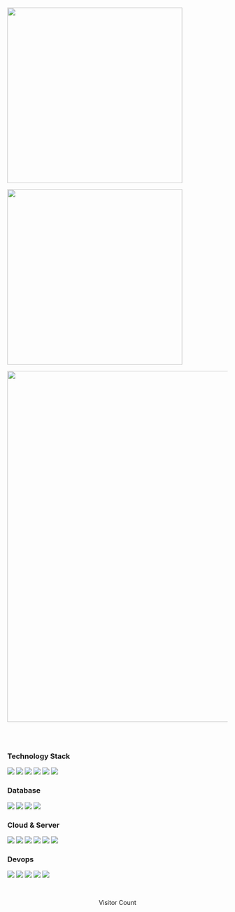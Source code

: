 [//]: # ( https://github.com/denvercoder1/readme-typing-svg)
<p style="text-align:center">

[//]: # (<img src="https://readme-typing-svg.demolab.com?font=Orbitron&size=25&pause=1000&center=true&vCenter=true&random=false&width=600&lines=Welcome+to+my+GitHub!;Doing+is+better+than+perfect.!"  alt=""/>)
<img src="https://readme-typing-svg.demolab.com?font=Orbitron&size=25&pause=1000&center=true&vCenter=true&random=false&width=600&lines=Doing+is+better+than+perfect.!"  alt=""/>
</p>
<p style="text-align:center">

[//]: # (https://github.com/anuraghazra/github-readme-stats)
<img style="vertical-align: middle" width="400" src="https://github-readme-stats.vercel.app/api?username=whoimicom&theme=transparent&show_icons=true&hide_border=true&show=reviews&hide_title=true&hide=contribs"  alt=""/>

[//]: # ( https://github.com/denvercoder1/github-readme-streak-stats)
<img style="vertical-align: middle" width="400" src="https://streak-stats.demolab.com?user=whoimicom&theme=transparent&date_format=%5BY.%5Dn.j&hide_border=true"  alt=""/>
<br/>

[//]: # (https://github.com/Ashutosh00710/github-readme-activity-graph)
<img width="800" src="https://github-readme-activity-graph.vercel.app/graph?username=whoimicom&theme=github-compact&hide_border=true&area=true&custom_title=Contribution%20Graph"  alt=""/>
<br/>

[//]: # (https://github.com/anuraghazra/github-readme-stats)
<img style="vertical-align: middle" src="https://github-readme-stats.vercel.app/api/wakatime?username=whoimicom&theme=transparent&hide_border=true&layout=compact&langs_count=22"  alt=""/>
<img style="vertical-align: middle" src="https://github-readme-stats-git-masterrstaa-rickstaa.vercel.app/api/wakatime?username=whoimicom&theme=transparent&hide_border=true&layout=compact&langs_count=22"  alt=""/>
<img style="vertical-align: middle" src="https://github-readme-stats.vercel.app/api/top-langs/?username=whoimicom&theme=transparent&hide_border=true&layout=donut-vertical&langs_count=6"  alt=""/>
<br/>

[//]: # ( https://github.com/tandpfun/skill-icons )
<img style="vertical-align: middle" src="https://skillicons.dev/icons?i=java,rust,bash,kotlin,html,vue,react,css,js,ts,md&theme=light"  alt=""/>
</p>

### Technology Stack

[![](https://img.shields.io/badge/-Spring-000?&logo=spring&logoColor=0769AD)](https://whoimi.com?ref=github)
[![](https://img.shields.io/badge/-SpringBoot-000?&logo=springboot&logoColor=0769AD)](https://whoimi.com?ref=github)
[![](https://img.shields.io/badge/-jQuery-000?&logo=jQuery&logoColor=0769AD)](https://whoimi.com?ref=github)
[![](https://img.shields.io/badge/-Node.js-000?&logo=node.js)](https://whoimi.com?ref=github)
[![](https://img.shields.io/badge/-Bootstrap-000?&logo=Bootstrap)](https://whoimi.com?ref=github)
[![](https://img.shields.io/badge/-Linux-000?&logo=Linux)](https://whoimi.com?ref=github)


### Database 
[![](https://img.shields.io/badge/-Mysql-000?&logo=mysql)](https://whoimi.com?ref=github)
[![](https://img.shields.io/badge/-Redis-000?&logo=redis)](https://whoimi.com?ref=github)
[![](https://img.shields.io/badge/-Oracle-000?&logo=oracle)](https://whoimi.com?ref=github)
[![](https://img.shields.io/badge/-OpenSearch-000?&logo=opensearch)](https://whoimi.com?ref=github)

### Cloud & Server
[![](https://img.shields.io/badge/-OracleCloud-000?&logo=oracle)](https://whoimi.com?ref=github)
[![](https://img.shields.io/badge/-AliCloud-000?&logo=alibabacloud)](https://whoimi.com?ref=github)
[![](https://img.shields.io/badge/-HuaWeiCloud-000?&logo=huawei)](https://whoimi.com?ref=github)
[![](https://img.shields.io/badge/-Github-000?&logo=github)](https://whoimi.com?ref=github)
[![](https://img.shields.io/badge/-Gitee-000?&logo=gitee)](https://whoimi.com?ref=github)
[![](https://img.shields.io/badge/-Vmware-000?&logo=vmware)](https://whoimi.com?ref=github)

### Devops
[![](https://img.shields.io/badge/-Ansible-000?&logo=Ansible)](https://whoimi.com?ref=github)
[![](https://img.shields.io/badge/-Jenkins-000?&logo=jenkins)](https://whoimi.com?ref=github)
[![](https://img.shields.io/badge/-Maven-000?&logo=apachemaven)](https://whoimi.com?ref=github)
[![](https://img.shields.io/badge/-Docker-000?&logo=docker)](https://whoimi.com?ref=github)
[![](https://img.shields.io/badge/-Podman-000?&logo=podman&logoColor=0769AD)](https://whoimi.com?ref=github)



<!-- https://github.com/whoimicom/shields -->
<!-- https://shields.io/docs/logos -->
<!-- https://simpleicons.org/ -->
<!-- https://www.w3school.com.cn/cssref/css_colors.asp -->

<p style="text-align:center">
<a href="https://github.com/whoimicom"><img src="https://img.shields.io/badge/GitHub-whoimicom-blue?logo=github"  alt=""/></a>
<img src="https://img.shields.io/badge/Wechat-whoimicom-SpringGreen?logo=wechat"  alt=""/>
<a href="mailto:mail@whoimi.com"><img src="https://img.shields.io/badge/mail@-whoimi.com-teal?logo=mail.com"  alt=""/></a>
<a href="https://whoimi.com"><img src="https://img.shields.io/badge/www.-whoimi.com-cadetblue?logo=awwwards"  alt=""/></a>
<img src="https://img.shields.io/badge/QQ-19879902-blue?logo=tencentqq"  alt=""/>
<!-- https://github.com/whoimicom/github-profile-views-counter -->
<img src="https://komarev.com/ghpvc/?username=whoimicom&abbreviated=true&color=yellow"  alt=""/>
</p>

[//]: # (https://github.com/ryanlanciaux)
<p style="text-align:center"> 
  Visitor Count<br>
  <a href="https://whoimi.com?ref=github">
    <img src="https://profile-counter.glitch.me/whoimicom/count.svg"  alt=""/>
  </a>
</p>

